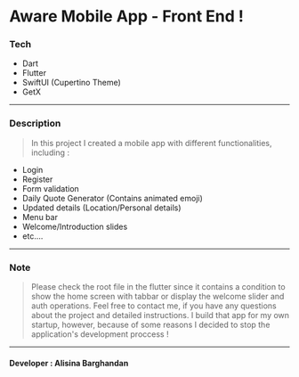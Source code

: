 # Aware Mobile App - Front End ! 

### Tech
- Dart
- Flutter
- SwiftUI (Cupertino Theme)
- GetX
------------

### Description
> In this project I created a mobile app with different functionalities, including :
 - Login
 - Register
 - Form validation
 - Daily Quote Generator (Contains animated emoji)
 - Updated details (Location/Personal details)
 - Menu bar
 - Welcome/Introduction slides
 - etc....
 
------------
### Note
> Please check the root file in the flutter since it contains a condition to show the home screen with tabbar or display the welcome slider and auth operations.
> Feel free to contact me, if you have any questions about the project and detailed instructions.
> I build that app for my own startup, however, because of some reasons I decided to stop the application's development proccess !
------------

#### Developer : Alisina Barghandan
